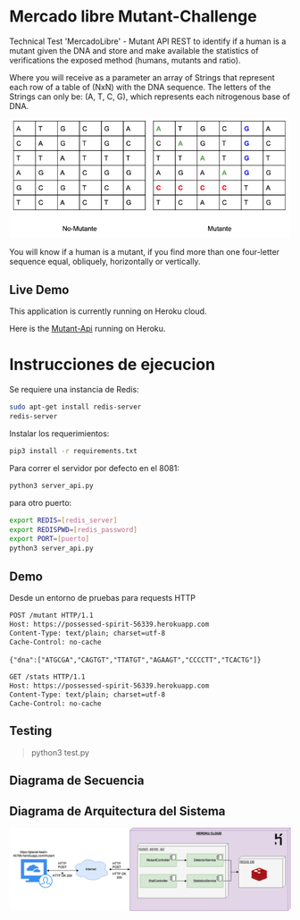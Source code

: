 # Mercado libre Mutant-Challenge
Technical Test 'MercadoLibre' - Mutant API REST to identify if a human is a mutant given the DNA and store and make available the statistics of verifications the exposed method (humans, mutants and ratio).

Where you will receive as a parameter an array of Strings that represent each row of a table of (NxN) with the DNA sequence. The letters of the Strings can only be: (A, T, C, G), which represents each nitrogenous base of DNA.

![Secuencia](/docs/explaindna.png)

You will know if a human is a mutant, if you find more than one four-letter sequence equal, obliquely, horizontally or vertically.

## Live Demo

This application is currently running on Heroku cloud.

Here is the [Mutant-Api](https://glacial-basin-45799.herokuapp.com/) running on Heroku.

# Instrucciones de ejecucion

Se requiere una instancia de Redis:

```bash
sudo apt-get install redis-server
redis-server
```

Instalar los requerimientos:

```bash
pip3 install -r requirements.txt
```

Para correr el servidor por defecto en el 8081:

```bash
python3 server_api.py
```
para otro puerto:

```bash
export REDIS=[redis_server]
export REDISPWD=[redis_password]
export PORT=[puerto]
python3 server_api.py
```

## Demo

Desde un entorno de pruebas para requests HTTP 

```
POST /mutant HTTP/1.1
Host: https://possessed-spirit-56339.herokuapp.com
Content-Type: text/plain; charset=utf-8
Cache-Control: no-cache

{"dna":["ATGCGA","CAGTGT","TTATGT","AGAAGT","CCCCTT","TCACTG"]}
```

```
GET /stats HTTP/1.1
Host: https://possessed-spirit-56339.herokuapp.com
Content-Type: text/plain; charset=utf-8
Cache-Control: no-cache
```

## Testing

>python3 test.py

## Diagrama de Secuencia



## Diagrama de Arquitectura del Sistema

![Secuencia](/docs/despliegue.png)

